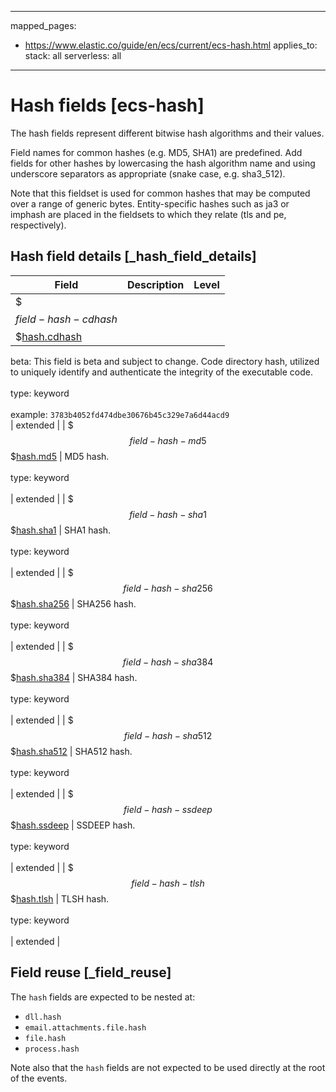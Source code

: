 <!-- This file is automatically generated. Don't edit it manually! -->
---
mapped_pages:
  - https://www.elastic.co/guide/en/ecs/current/ecs-hash.html
applies_to:
  stack: all
  serverless: all
---

# Hash fields [ecs-hash]

The hash fields represent different bitwise hash algorithms and their values.

Field names for common hashes (e.g. MD5, SHA1) are predefined. Add fields for other hashes by lowercasing the hash algorithm name and using underscore separators as appropriate (snake case, e.g. sha3_512).

Note that this fieldset is used for common hashes that may be computed over a range of generic bytes. Entity-specific hashes such as ja3 or imphash are placed in the fieldsets to which they relate (tls and pe, respectively).

## Hash field details [_hash_field_details]

| Field | Description | Level |
| --- | --- | --- |
| $$$field-hash-cdhash$$$[hash.cdhash](#field-hash-cdhash) |
beta: This field is beta and subject to change.
Code directory hash, utilized to uniquely identify and authenticate the integrity of the executable code.<br><br>type: keyword<br><br>
example: `3783b4052fd474dbe30676b45c329e7a6d44acd9`<br> | extended |
| $$$field-hash-md5$$$[hash.md5](#field-hash-md5) |
MD5 hash.<br><br>type: keyword<br><br>
 | extended |
| $$$field-hash-sha1$$$[hash.sha1](#field-hash-sha1) |
SHA1 hash.<br><br>type: keyword<br><br>
 | extended |
| $$$field-hash-sha256$$$[hash.sha256](#field-hash-sha256) |
SHA256 hash.<br><br>type: keyword<br><br>
 | extended |
| $$$field-hash-sha384$$$[hash.sha384](#field-hash-sha384) |
SHA384 hash.<br><br>type: keyword<br><br>
 | extended |
| $$$field-hash-sha512$$$[hash.sha512](#field-hash-sha512) |
SHA512 hash.<br><br>type: keyword<br><br>
 | extended |
| $$$field-hash-ssdeep$$$[hash.ssdeep](#field-hash-ssdeep) |
SSDEEP hash.<br><br>type: keyword<br><br>
 | extended |
| $$$field-hash-tlsh$$$[hash.tlsh](#field-hash-tlsh) |
TLSH hash.<br><br>type: keyword<br><br>
 | extended |

## Field reuse [_field_reuse]

The `hash` fields are expected to be nested at:

* `dll.hash`
* `email.attachments.file.hash`
* `file.hash`
* `process.hash`

Note also that the `hash` fields are not expected to be used directly at the root of the events.

